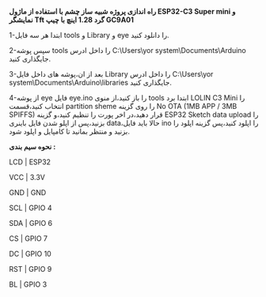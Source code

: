 **راه اندازی پروژه شبیه ساز چشم با استفاده از ماژول ESP32-C3 Super mini و نمایشگر Tft گرد 1.28 اینچ با چیپ GC9A01**

1-ابتدا هر سه فایل tools و Library و eye را دانلود کنید.

2-سپس پوشه tools را داخل ادرس C:\Users\yor system\Documents\Arduino جایگذاری کنید.

3-بعد از ان،پوشه های داخل فایل Library را داخل ادرس C:\Users\yor system\Documents\Arduino\libraries جایگذاری کنید.

4-از پوشه eye فایل eye.ino را باز کنید،از منوی tools ابتدا برد LOLIN C3 Mini را انتخاب کنید،قسمت partition sheme را روی گزینه No OTA (1MB APP / 3MB SPIFFS) قرار دهید،در اخر پورت را تنظیم کنید،و گزینه ESP32 Sketch data upload را بزنید،پس از اپلو شدن فایل باینری data،حالا باید فایل ino را اپلود کنید،پس گزینه اپلود را بزنید و منتظر بمانید تا کامپایل و اپلود شود.

**نحوه سیم بندی :**

LCD   |   ESP32

VCC   |   3.3V

GND   |   GND

SCL   |   GPIO 4

SDA   |   GPIO 6

CS    |   GPIO 7

DC    |   GPIO 10

RST   |   GPIO 9

BL    |   GPIO 3

